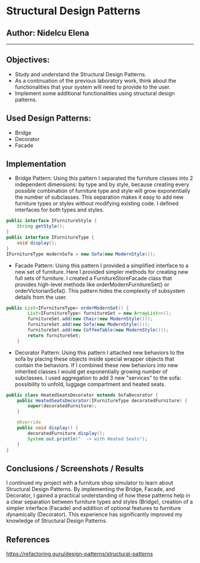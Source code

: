 # Structural Design Patterns


## Author: Nidelcu Elena

----

## Objectives:

* Study and understand the Structural Design Patterns.
* As a continuation of the previous laboratory work, think about the functionalities that your system will need to provide to the user.
* Implement some additional functionalities using structural design patterns.

## Used Design Patterns:

* Bridge
* Decorator
* Facade


## Implementation

* Bridge Pattern: Using this pattern I separated the furniture classes into 2 independent dimensions: by type and by style, because creating every possible combination of furniture type and style will grow exponentially the number of subclasses. This separation makes it easy to add new furniture types or styles without modifying existing code. I defined interfaces for both types and styles. 
```java
public interface IFurnitureStyle {
    String getStyle();
}
public interface IFurnitureType {
    void display();
}
IFurnitureType modernSofa = new Sofa(new ModernStyle());

```
* Facade Pattern: Using this pattern I provided a simplified interface to a new set of furniture. Here I provided simpler methods for creating new full sets of furniture. I created a FurnitureStoreFacade class that provides high-level methods like orderModernFurnitureSet() or orderVictorianSofa(). This pattern hides the complexity of subsystem details from the user.
```java
public List<IFurnitureType> orderModernSet() {
        List<IFurnitureType> furnitureSet = new ArrayList<>();
        furnitureSet.add(new Chair(new ModernStyle()));
        furnitureSet.add(new Sofa(new ModernStyle()));
        furnitureSet.add(new CoffeeTable(new ModernStyle()));
        return furnitureSet;
    }
```
* Decorator Pattern: Using this pattern I attached new behaviors to the sofa by placing these objects inside special wrapper objects that contain the behaviors. If I combined these new behaviors into new inherited classes I would get exponentially growing number of subclasses. I used aggregation to add 3 new "services" to the sofa: possibility to unfold, luggage compartment and heated seats.
```java
public class HeatedSeatsDecorator extends SofaDecorator {
    public HeatedSeatsDecorator(IFurnitureType decoratedFurniture) {
        super(decoratedFurniture);
    }

    @Override
    public void display() {
        decoratedFurniture.display();
        System.out.println("  -> with Heated Seats");
    }
}
```
[//]: # (* Snippets from your files.)

[//]: # ()
[//]: # (```)

[//]: # (public void main&#40;&#41; {)

[//]: # ()
[//]: # (})

[//]: # (```)



## Conclusions / Screenshots / Results
I continued my project with a furniture shop simulator to learn about Structural Design Patterns. By implementing the Bridge, Facade, and Decorator, I gained a practical understanding of how these patterns help in a clear separation between furniture types and styles (Bridge), creation of a simpler interface (Facade) and addition of optional features to furniture dynamically (Decorator). This experience has significantly improved my knowledge of Structural Design Patterns.

## References
https://refactoring.guru/design-patterns/structural-patterns
